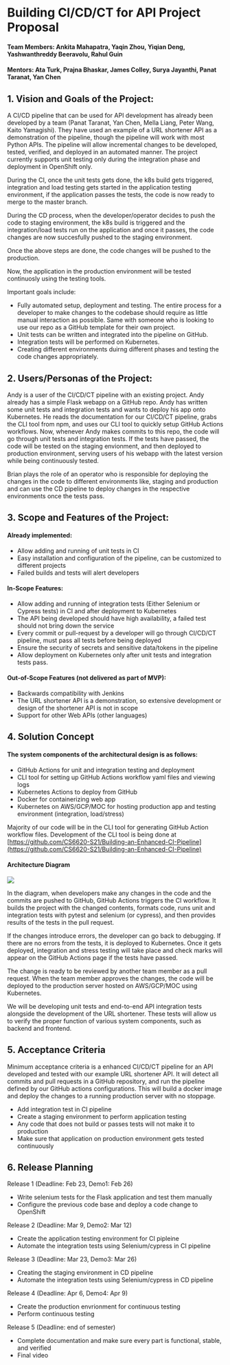 # Building CI/CD/CT for API Project Proposal

#### Team Members: Ankita Mahapatra, Yaqin Zhou, Yiqian Deng, Yashwanthreddy Beeravolu, Rahul Guin

#### Mentors: Ata Turk, Prajna Bhaskar, James Colley, Surya Jayanthi, Panat Taranat, Yan Chen


## 1. Vision and Goals of the Project:

A CI/CD pipeline that can be used for API development has already been developed by a team (Panat Taranat, Yan Chen, Mella Liang, Peter Wang, Kaito Yamagishi). They have used an example of a URL shortener API as a demonstration of the pipeline, though the pipeline will work with most Python APIs. The pipeline will allow incremental changes to be developed, tested, verified, and deployed in an automated manner.  The project currently supports unit testing only during the integration phase and deployment in OpenShift only.
 
 
During the CI, once the unit tests gets done, the k8s build gets triggered, integration and load testing gets started in the application testing environment, if the application passes the tests, the code is now ready to merge to the master branch.

During the CD process, when the developer/operator decides to push the code to staging environment, the k8s build is triggered and the integration/load tests run on the application and once it passes, the code changes are now succesfully pushed to the staging environment.

Once the above steps are done, the code changes will be pushed to the production.

Now, the application in the production environment will be tested continuosly using the testing tools.

Important goals include:
- Fully automated setup, deployment and testing. The entire process for a developer to make changes to the codebase should require as little manual interaction as possible. Same with someone who is looking to use our repo as a GitHub template for their own project.
- Unit tests can be written and integrated into the pipeline on GitHub.
- Integration tests will be performed on Kubernetes.
- Creating different environments duirng different phases and testing the code changes appropriately.


## 2. Users/Personas of the Project:

Andy is a user of the CI/CD/CT pipeline with an existing project. Andy already has a simple Flask webapp on a GitHub repo. Andy has written some unit tests and integration tests and wants to deploy his app onto Kubernetes. He reads the documentation for our CI/CD/CT pipeline, grabs the CLI tool from npm, and uses our CLI tool to quickly setup GitHub Actions workflows. Now, whenever Andy makes commits to this repo, the code will go through unit tests and integration tests. If the tests have passed, the code will be tested on the staging envionment, and then deployed to production environment, serving users of his webapp with the latest version while being continuously tested.

Brian plays the role of an operator who is responsible for deploying the changes in the code to different environments like, staging and production and can use the CD pipeline to deploy changes in the respective environments once the tests pass.



## 3. Scope and Features of the Project:

#### Already implemented:
- Allow adding and running of unit tests in CI
- Easy installation and configuration of the pipeline, can be customized to different projects
- Failed builds and tests will alert developers

#### In-Scope Features:
- Allow adding and running of integration tests (Either Selenium or Cypress tests) in CI and after deployment to Kubernetes
- The API being developed should have high availability, a failed test should not bring down the service
- Every commit or pull-request by a developer will go through CI/CD/CT pipeline, must pass all tests before being deployed
- Ensure the security of secrets and sensitive data/tokens in the pipeline
- Allow deployment on Kubernetes only after unit tests and integration tests pass. 

#### Out-of-Scope Features (not delivered as part of MVP):
- Backwards compatibility with Jenkins
- The URL shortener API is a demonstration, so extensive development or design of the shortener API is not in scope
- Support for other Web APIs (other languages)

## 4. Solution Concept
#### The system components of the architectural design is as follows:
- GitHub Actions for unit and integration testing and deployment
- CLI tool for setting up GitHub Actions workflow yaml files and viewing logs
- Kubernetes Actions to deploy from GitHub
- Docker for containerizing web app
- Kubernetes on AWS/GCP/MOC for hosting production app and testing environment (integration, load/stress)

Majority of our code will be in the CLI tool for generating GitHub Action workflow files.
Development of the CLI tool is being done at [https://github.com/CS6620-S21/Building-an-Enhanced-CI-Pipeline](https://github.com/CS6620-S21/Building-an-Enhanced-CI-Pipeline)

#### Architecture Diagram
<img src="https://ibb.co/hRkzpxt">

In the diagram, when developers make any changes in the code and the commits are pushed to GitHub, GitHub Actions triggers the CI workflow. It builds the project with the changed contents, formats code, runs unit and integration tests with pytest and selenium (or cypress), and then provides results of the tests in the pull request.

If the changes introduce errors, the developer can go back to debugging. If there are no errors from the tests, it is deployed to Kubernetes. Once it gets deployed, integration and stress testing will take place and check marks will appear on the GitHub Actions page if the tests have passed.

The change is ready to be reviewed by another team member as a pull request. When the team member approves the changes, the code will be deployed to the production server hosted on AWS/GCP/MOC using Kubernetes.
  
We will be developing unit tests and end-to-end API integration tests alongside the development of the URL shortener. These tests will allow us to verify the proper function of various system components, such as backend and frontend.

## 5. Acceptance Criteria
Minimum acceptance criteria is a enhanced CI/CD/CT pipeline for an API developed and tested with our example URL shortener API. It will detect all commits and pull requests in a GitHub repository, and run the pipeline defined by our GitHub actions configurations. This will build a docker image and deploy the changes to a running production server with no stoppage.
- Add integration test in CI pipeline
- Create a staging environment to perform application testing
- Any code that does not build or passes tests will not make it to production
- Make sure that application on production environment gets tested continuously

## 6. Release Planning
Release 1 (Deadline: Feb 23, Demo1: Feb 26)
- Write selenium tests for the Flask application and test them manually
- Configure the previous code base and deploy a code change to OpenShift
  
Release 2 (Deadline: Mar 9, Demo2: Mar 12)
- Create the application testing environment for CI pipleine
- Automate the integration tests using Selenium/cypress in CI pipeline
  
Release 3 (Deadline: Mar 23, Demo3: Mar 26)
- Creating the staging environment in CD pipeline
- Automate the integration tests using Selenium/cypress in CD pipeline
  
Release 4 (Deadline: Apr 6, Demo4: Apr 9) 
- Create the production envrionment for continuous testing
- Perform continuous testing
  
Release 5 (Deadline: end of semester)
- Complete documentation and make sure every part is functional, stable, and verified
- Final video
